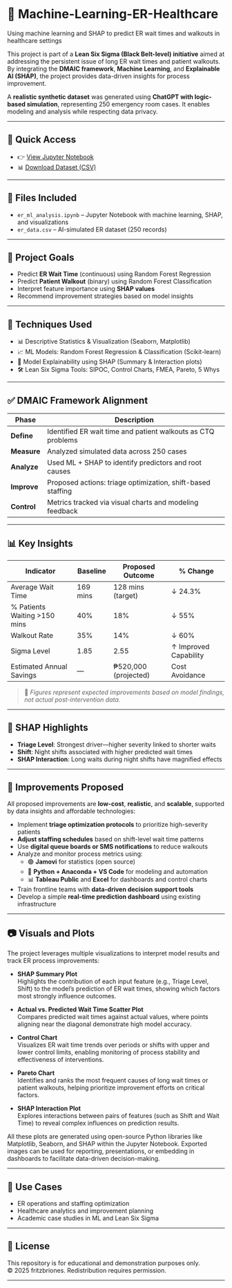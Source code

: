 # 🏥 Machine-Learning-ER-Healthcare

Using machine learning and SHAP to predict ER wait times and walkouts in healthcare settings

This project is part of a **Lean Six Sigma (Black Belt-level) initiative** aimed at addressing the persistent issue of long ER wait times and patient walkouts. By integrating the **DMAIC framework**, **Machine Learning**, and **Explainable AI (SHAP)**, the project provides data-driven insights for process improvement.

A **realistic synthetic dataset** was generated using **ChatGPT with logic-based simulation**, representing 250 emergency room cases. It enables modeling and analysis while respecting data privacy.

---

## 📂 Quick Access

- 👉 [View Jupyter Notebook](er_ml_analysis.ipynb)  
- 📊 [Download Dataset (CSV)](er_data.csv)

---

## 📁 Files Included

- `er_ml_analysis.ipynb` – Jupyter Notebook with machine learning, SHAP, and visualizations  
- `er_data.csv` – AI-simulated ER dataset (250 records)

---

## 🎯 Project Goals

- Predict **ER Wait Time** (continuous) using Random Forest Regression  
- Predict **Patient Walkout** (binary) using Random Forest Classification  
- Interpret feature importance using **SHAP values**  
- Recommend improvement strategies based on model insights

---

## 🧠 Techniques Used

- 📊 Descriptive Statistics & Visualization (Seaborn, Matplotlib)  
- 📈 ML Models: Random Forest Regression & Classification (Scikit-learn)  
- 🧠 Model Explainability using SHAP (Summary & Interaction plots)  
- 🛠 Lean Six Sigma Tools: SIPOC, Control Charts, FMEA, Pareto, 5 Whys

---

## ✅ DMAIC Framework Alignment

| Phase     | Description |
|-----------|-------------|
| **Define**   | Identified ER wait time and patient walkouts as CTQ problems |
| **Measure**  | Analyzed simulated data across 250 cases |
| **Analyze**  | Used ML + SHAP to identify predictors and root causes |
| **Improve**  | Proposed actions: triage optimization, shift-based staffing |
| **Control**  | Metrics tracked via visual charts and modeling feedback |

---

## 📊 Key Insights

| **Indicator**                    | **Baseline** | **Proposed Outcome** | **% Change**        |
|----------------------------------|--------------|-----------------------|---------------------|
| Average Wait Time               | 169 mins     | 128 mins (target)     | ↓ 24.3%             |
| % Patients Waiting >150 mins    | 40%          | 18%                   | ↓ 55%               |
| Walkout Rate                    | 35%          | 14%                   | ↓ 60%               |
| Sigma Level                     | 1.85         | 2.55                  | ↑ Improved Capability |
| Estimated Annual Savings        | —            | ₱520,000 (projected)  | Cost Avoidance      |

> 📌 *Figures represent expected improvements based on model findings, not actual post-intervention data.*

---

## 🧠 SHAP Highlights

- **Triage Level**: Strongest driver—higher severity linked to shorter waits  
- **Shift**: Night shifts associated with higher predicted wait times  
- **SHAP Interaction**: Long waits during night shifts have magnified effects  

---

## 🔧 Improvements Proposed

All proposed improvements are **low-cost**, **realistic**, and **scalable**, supported by data insights and affordable technologies:

- Implement **triage optimization protocols** to prioritize high-severity patients  
- **Adjust staffing schedules** based on shift-level wait time patterns  
- Use **digital queue boards or SMS notifications** to reduce walkouts  
- Analyze and monitor process metrics using:
  - 🟢 **Jamovi** for statistics (open source)  
  - 🐍 **Python + Anaconda + VS Code** for modeling and automation  
  - 📊 **Tableau Public** and **Excel** for dashboards and control charts  
- Train frontline teams with **data-driven decision support tools**  
- Develop a simple **real-time prediction dashboard** using existing infrastructure

---

## 📷 Visuals and Plots

The project leverages multiple visualizations to interpret model results and track ER process improvements:

- **SHAP Summary Plot**  
  Highlights the contribution of each input feature (e.g., Triage Level, Shift) to the model’s prediction of ER wait times, showing which factors most strongly influence outcomes.

- **Actual vs. Predicted Wait Time Scatter Plot**  
  Compares predicted wait times against actual values, where points aligning near the diagonal demonstrate high model accuracy.

- **Control Chart**  
  Visualizes ER wait time trends over periods or shifts with upper and lower control limits, enabling monitoring of process stability and effectiveness of interventions.

- **Pareto Chart**  
  Identifies and ranks the most frequent causes of long wait times or patient walkouts, helping prioritize improvement efforts on critical factors.

- **SHAP Interaction Plot**  
  Explores interactions between pairs of features (such as Shift and Wait Time) to reveal complex influences on prediction results.

All these plots are generated using open-source Python libraries like Matplotlib, Seaborn, and SHAP within the Jupyter Notebook. Exported images can be used for reporting, presentations, or embedding in dashboards to facilitate data-driven decision-making.

---

## 📌 Use Cases

- ER operations and staffing optimization  
- Healthcare analytics and improvement planning  
- Academic case studies in ML and Lean Six Sigma  

---

## 📄 License

This repository is for educational and demonstration purposes only.  
© 2025 fritzbriones. Redistribution requires permission.

---

